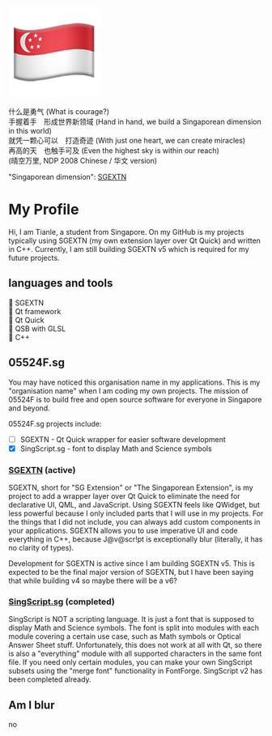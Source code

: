 ![image of Singapore flag emoji](./flagemoji.png)

什么是勇气 (What is courage?) <br>
手握着手　形成世界新领域 (Hand in hand, we build a Singaporean dimension in this world) <br>
就凭一颗心可以　打造奇迹 (With just one heart, we can create miracles) <br>
再高的天　也触手可及 (Even the highest sky is within our reach) <br>
(晴空万里, NDP 2008 Chinese / 华文 version)

"Singaporean dimension": [SGEXTN](https://github.com/InfinityIntegral/SGEXTN)

# My Profile

Hi, I am Tianle, a student from Singapore. On my GitHub is my projects typically using SGEXTN (my own extension layer over Qt Quick) and written in C++. Currently, I am still building SGEXTN v5 which is required for my future projects.

## languages and tools

💖 SGEXTN<br>
💚 Qt framework<br>
💚 Qt Quick<br>
💚 QSB with GLSL<br>
💙 C++

## 05524F.sg

You may have noticed this organisation name in my applications. This is my "organisation name" when I am coding my own projects. The mission of 05524F is to build free and open source software for everyone in Singapore and beyond.

05524F.sg projects include:<br>
- [ ] SGEXTN - Qt Quick wrapper for easier software development<br>
- [x] SingScript.sg - font to display Math and Science symbols

### [SGEXTN](https://github.com/InfinityIntegral/SGEXTN) (active)

SGEXTN, short for "SG Extension" or "The Singaporean Extension", is my project to add a wrapper layer over Qt Quick to eliminate the need for declarative UI, QML, and JavaScript. Using SGEXTN feels like QWidget, but less powerful because I only included parts that I will use in my projects. For the things that I did not include, you can always add custom components in your applications. SGEXTN allows you to use imperative UI and code everything in C++, because J@v@scr!pt is exceptionally blur (literally, it has no clarity of types).

Development for SGEXTN is active since I am building SGEXTN v5. This is expected to be the final major version of SGEXTN, but I have been saying that while building v4 so maybe there will be a v6?

### [SingScript.sg](https://github.com/InfinityIntegral/SingScript.sg) (completed)

SingScript is NOT a scripting language. It is just a font that is supposed to display Math and Science symbols. The font is split into modules with each module covering a certain use case, such as Math symbols or Optical Answer Sheet stuff. Unfortunately, this does not work at all with Qt, so there is also a "everything" module with all supported characters in the same font file. If you need only certain modules, you can make your own SingScript subsets using the "merge font" functionality in FontForge. SingScript v2 has been completed already.

## Am I blur

no
